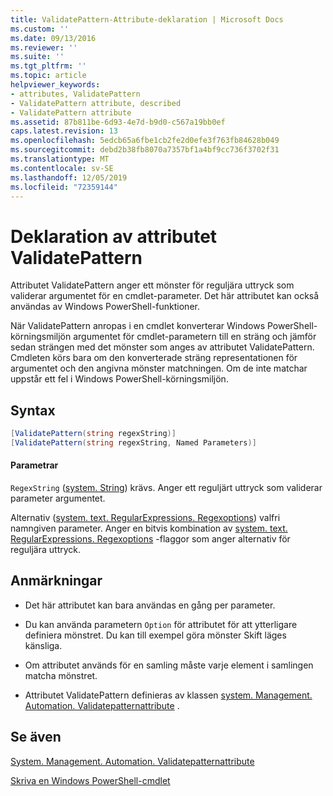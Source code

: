 ```yaml
---
title: ValidatePattern-Attribute-deklaration | Microsoft Docs
ms.custom: ''
ms.date: 09/13/2016
ms.reviewer: ''
ms.suite: ''
ms.tgt_pltfrm: ''
ms.topic: article
helpviewer_keywords:
- attributes, ValidatePattern
- ValidatePattern attribute, described
- ValidatePattern attribute
ms.assetid: 87b811be-6d93-4e7d-b9d0-c567a19bb0ef
caps.latest.revision: 13
ms.openlocfilehash: 5edcb65a6fbe1cb2fe2d0efe3f763fb84628b049
ms.sourcegitcommit: debd2b38fb8070a7357bf1a4bf9cc736f3702f31
ms.translationtype: MT
ms.contentlocale: sv-SE
ms.lasthandoff: 12/05/2019
ms.locfileid: "72359144"
---
```

# <a name="validatepattern-attribute-declaration"></a>Deklaration av attributet ValidatePattern

Attributet ValidatePattern anger ett mönster för reguljära uttryck som validerar argumentet för en cmdlet-parameter. Det här attributet kan också användas av Windows PowerShell-funktioner.

När ValidatePattern anropas i en cmdlet konverterar Windows PowerShell-körningsmiljön argumentet för cmdlet-parametern till en sträng och jämför sedan strängen med det mönster som anges av attributet ValidatePattern. Cmdleten körs bara om den konverterade sträng representationen för argumentet och den angivna mönster matchningen. Om de inte matchar uppstår ett fel i Windows PowerShell-körningsmiljön.

## <a name="syntax"></a>Syntax

```csharp
[ValidatePattern(string regexString)]
[ValidatePattern(string regexString, Named Parameters)]
```

#### <a name="parameters"></a>Parametrar

`RegexString` ([system. String](/dotnet/api/System.String)) krävs. Anger ett reguljärt uttryck som validerar parameter argumentet.

Alternativ ([system. text. RegularExpressions. Regexoptions](/dotnet/api/System.Text.RegularExpressions.RegexOptions)) valfri namngiven parameter. Anger en bitvis kombination av [system. text. RegularExpressions. Regexoptions](/dotnet/api/System.Text.RegularExpressions.RegexOptions) -flaggor som anger alternativ för reguljära uttryck.

## <a name="remarks"></a>Anmärkningar

- Det här attributet kan bara användas en gång per parameter.

- Du kan använda parametern `Option` för attributet för att ytterligare definiera mönstret. Du kan till exempel göra mönster Skift läges känsliga.

- Om attributet används för en samling måste varje element i samlingen matcha mönstret.

- Attributet ValidatePattern definieras av klassen [system. Management. Automation. Validatepatternattribute](/dotnet/api/System.Management.Automation.ValidatePatternAttribute) .

## <a name="see-also"></a>Se även

[System. Management. Automation. Validatepatternattribute](/dotnet/api/System.Management.Automation.ValidatePatternAttribute)

[Skriva en Windows PowerShell-cmdlet](./writing-a-windows-powershell-cmdlet.md)
